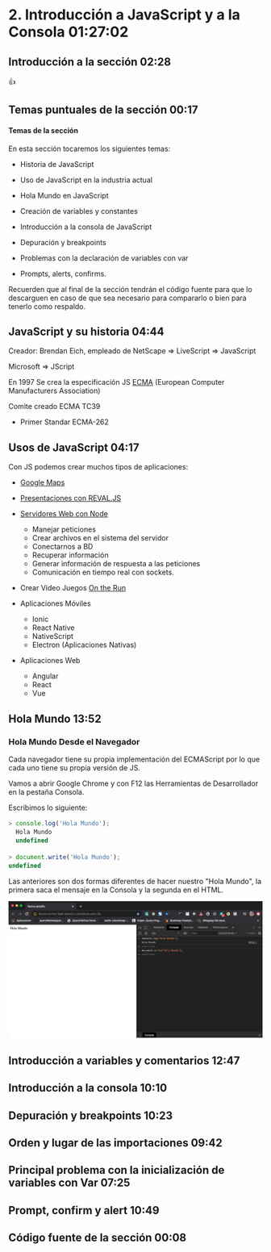 # 2. Introducción a JavaScript y a la Consola 01:27:02

## Introducción a la sección 02:28

:+1:

## Temas puntuales de la sección 00:17


#### Temas de la sección

En esta sección tocaremos los siguientes temas:

* Historia de JavaScript

* Uso de JavaScript en la industria actual

* Hola Mundo en JavaScript

* Creación de variables y constantes

* Introducción a la consola de JavaScript

* Depuración y breakpoints

* Problemas con la declaración de variables con var

* Prompts, alerts, confirms.

Recuerden que al final de la sección tendrán el código fuente para que lo descarguen en caso de que sea necesario para compararlo o bien para tenerlo como respaldo.

## JavaScript y su historia 04:44

Creador: Brendan Eich, empleado de NetScape => LiveScript => JavaScript

Microsoft => JScript

En 1997 Se crea la especificación JS [ECMA](https://www.ecma-international.org/) (European Computer Manufacturers Association)

Comite creado ECMA TC39

* Primer Standar ECMA-262

## Usos de JavaScript 04:17

Con JS podemos crear muchos tipos de aplicaciones:

* [Google Maps](https://www.google.es/maps/@40.3813641,-3.7333547,4z)

* [Presentaciones con REVAL.JS](https://revealjs.com/#/)

* [Servidores Web con Node](https://nodejs.org/es/)

   * Manejar peticiones
   * Crear archivos en el sistema del servidor 
   * Conectarnos a BD
   * Recuperar información 
   * Generar información de respuesta a las peticiones 
   * Comunicación en tiempo real con sockets.
   
* Crear Video Juegos [On the Run](http://js13kgames.com/games/underrun/index.html)

* Aplicaciones Móviles 
   
   * Ionic
   * React Native
   * NativeScript
   * Electron (Aplicaciones Nativas)
   
* Aplicaciones Web

   * Angular
   * React
   * Vue
      

## Hola Mundo 13:52

### Hola Mundo Desde el Navegador

Cada navegador tiene su propia implementación del ECMAScript por lo que cada uno tiene su propia versión de JS.

Vamos a abrir Google Chrome y con F12 las Herramientas de Desarrollador en la pestaña Consola.

Escribimos lo siguiente:

```js
> console.log('Hola Mundo');
  Hola Mundo
  undefined

> document.write('Hola Mundo');
undefined
```

Las anteriores son dos formas diferentes de hacer nuestro "Hola Mundo", la primera saca el mensaje en la Consola y la segunda en el HTML.

<img src="images/c2/2-hola-mundo-navegador.png">



## Introducción a variables y comentarios 12:47

## Introducción a la consola 10:10

## Depuración y breakpoints 10:23

## Orden y lugar de las importaciones 09:42

## Principal problema con la inicialización de variables con Var 07:25

## Prompt, confirm y alert 10:49

## Código fuente de la sección 00:08
